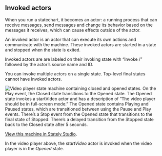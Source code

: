 ## Invoked actors

When you run a statechart, it becomes an actor: a running process that can receive messages, send messages and change its behavior based on the messages it receives, which can cause effects outside of the actor.

An invoked actor is an actor that can execute its own actions and communicate with the machine. These invoked actors are started in a state and stopped when the state is exited.

Invoked actors are are labeled on their invoking state with “Invoke /” followed by the actor’s source name and ID.

You can invoke multiple actors on a single state. Top-level final states cannot have invoked actors.

![Video player state machine containing closed and opened states. On the Play event, the Closed state transitions to the Opened state. The Opened state invokes a startVideo actor and has a description of “The video player should be in full-screen mode.” The Opened state contains Playing and Paused states, which are transitioned between using the Pause and Play events. There’s a Stop event from the Opened state that transitions to the final state of Stopped. There’s a delayed transition from the Stopped state back to the Closed state after 5 seconds.](invoked-actors-2022-10-24-small.png)

[View this machine in Stately Studio](https://stately.ai/registry/editor/e13bef2b-bb13-4465-96ac-0bc25340688e?machineId=66f77051-089e-4b0a-9fa9-42e1f7598135).

In the video player above, the *startVideo* actor is invoked when the video player is in the *Opened* state.
